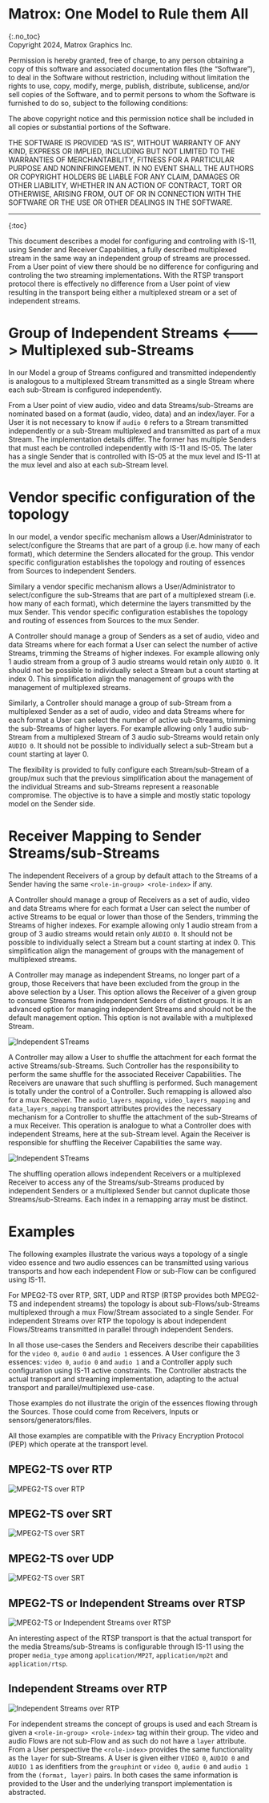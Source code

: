 # Matrox: One Model to Rule them All
{:.no_toc}  
Copyright 2024, Matrox Graphics Inc.

Permission is hereby granted, free of charge, to any person obtaining a copy of this software and associated documentation files (the “Software”), to deal in the Software without restriction, including without limitation the rights to use, copy, modify, merge, publish, distribute, sublicense, and/or sell copies of the Software, and to permit persons to whom the Software is furnished to do so, subject to the following conditions:

The above copyright notice and this permission notice shall be included in all copies or substantial portions of the Software.

THE SOFTWARE IS PROVIDED “AS IS”, WITHOUT WARRANTY OF ANY KIND, EXPRESS OR IMPLIED, INCLUDING BUT NOT LIMITED TO THE WARRANTIES OF MERCHANTABILITY, FITNESS FOR A PARTICULAR PURPOSE AND NONINFRINGEMENT. IN NO EVENT SHALL THE AUTHORS OR COPYRIGHT HOLDERS BE LIABLE FOR ANY CLAIM, DAMAGES OR OTHER LIABILITY, WHETHER IN AN ACTION OF CONTRACT, TORT OR OTHERWISE, ARISING FROM, OUT OF OR IN CONNECTION WITH THE SOFTWARE OR THE USE OR OTHER DEALINGS IN THE SOFTWARE.
  
---
{:toc}

This document describes a model for configuring and controling with IS-11, using Sender and Receiver Capabilities, a fully described multiplexed stream in the same way an independent group of streams are processed. From a User point of view there should be no difference for configuring and controling the two streaming implementations. With the RTSP transport protocol there is effectively no difference from a User point of view resulting in the transport being either a multiplexed stream or a set of independent streams.

# Group of Independent Streams <---> Multiplexed sub-Streams

In our Model a group of Streams configured and transmitted independently is analogous to a multiplexed Stream transmitted as a single Stream where each sub-Stream is configured independently.

From a User point of view audio, video and data Streams/sub-Streams are nominated based on a format (audio, video, data) and an index/layer. For a User it is not necessary to know if `audio 0` refers to a Stream transmitted independently or a sub-Stream multiplexed and transmitted as part of a mux Stream. The implementation details differ. The former has multiple Senders that must each be controlled independently with IS-11 and IS-05. The later has a single Sender that is controlled with IS-05 at the mux level and IS-11 at the mux level and also at each sub-Stream level.

# Vendor specific configuration of the topology

In our model, a vendor specific mechanism allows a User/Administrator to select/configure the Streams that are part of a group (i.e. how many of each format), which determine the Senders allocated for the group. This vendor specific configuration establishes the topology and routing of essences from Sources to independent Senders.

Similary a vendor specific mechanism allows a User/Administrator to select/configure the sub-Streams that are part of a multiplexed stream (i.e. how many of each format), which determine the layers transmitted by the mux Sender. This vendor specific configuration establishes the topology and routing of essences from Sources to the mux Sender.

A Controller should manage a group of Senders as a set of audio, video and data Streams where for each format a User can select the number of active Streams, trimming the Streams of higher indexes. For example allowing only 1 audio stream from a group of 3 audio streams would retain only `AUDIO 0`. It should not be possible to individually select a Stream but a count starting at index 0. This simplification align the management of groups with the management of multiplexed streams.

Similarly, a Controller should manage a group of sub-Stream from a multiplexed Sender as a set of audio, video and data Streams where for each format a User can select the number of active sub-Streams, trimming the sub-Streams of higher layers. For example allowing only 1 audio sub-Stream from a multiplexed Stream of 3 audio sub-Streams would retain only `AUDIO 0`. It should not be possible to individually select a sub-Stream but a count starting at layer 0.

The flexibility is provided to fully configure each Stream/sub-Stream of a group/mux such that the previous simplification about the management of the individual Streams and sub-Streams represent a reasonable compromise. The objective is to have a simple and mostly static topology model on the Sender side.

# Receiver Mapping to Sender Streams/sub-Streams

The independent Receivers of a group by default attach to the Streams of a Sender having the same `<role-in-group> <role-index>` if any.

A Controller should manage a group of Receivers as a set of audio, video and data Streams where for each format a User can select the number of active Streams to be equal or lower than those of the Senders, trimming the Streams of higher indexes. For example allowing only 1 audio stream from a group of 3 audio streams would retain only `AUDIO 0`. It should not be possible to individually select a Stream but a count starting at index 0. This simplification align the management of groups with the management of multiplexed streams.

A Controller may manage as independent Streams, no longer part of a group, those Receivers that have been excluded from the group in the above selection by a User. This option allows the Receiver of a given group to consume Streams from independent Senders of distinct groups. It is an advanced option for managing independent Streams and should not be the default management option. This option is not available with a multiplexed Stream.

![Independent STreams](images/Diapositive7.PNG)

A Controller may allow a User to shuffle the attachment for each format the active Streams/sub-Streams. Such Controller has the responsibility to perform the same shuffle for the associated Receiver Capabilities. The Receivers are unaware that such shuffling is performed. Such management is totally under the control of a Controller. Such remapping is allowed also for a mux Receiver. The `audio_layers_mapping`, `video_layers_mapping` and `data_layers_mapping` transport attributes provides the necessary mechanism for a Controller to shuffle the attachment of the sub-Streams of a mux Receiver. This operation is analogue to what a Controller does with independent Streams, here at the sub-Stream level. Again the Receiver is responsible for shuffling the Receiver Capabilities the same way.

![Independent STreams](images/Diapositive8.PNG)

The shuffling operation allows independent Receivers or a multiplexed Receiver to access any of the Streams/sub-Streams produced by independent Senders or a multiplexed Sender but cannot duplicate those Streams/sub-Streams. Each index in a remapping array must be distinct.

# Examples

The following examples illustrate the various ways a topology of a single video essence and two audio essences can be transmitted using various transports and how each independent Flow or sub-Flow can be configured using IS-11.

For MPEG2-TS over RTP, SRT, UDP and RTSP (RTSP provides both MPEG2-TS and independent streams) the topology is about sub-Flows/sub-Streams multiplexed through a mux Flow/Stream associated to a single Sender. For independent Streams over RTP the topology is about independent Flows/Streams transmitted in parallel through independent Senders.

In all those use-cases the Senders and Receivers describe their capabilities for the `video 0`, `audio 0` and `audio 1` essences. A User configure the 3 essences: `video 0`, `audio 0` and `audio 1` and a Controller apply such configuration using IS-11 active constraints. The Controller abstracts the actual transport and streaming implementation, adapting to the actual transport and parallel/multiplexed use-case.

Those examples do not illustrate the origin of the essences flowing through the Sources. Those could come from Receivers, Inputs or sensors/generators/files.

All those examples are compatible with the Privacy Encryption Protocol (PEP) which operate at the transport level.

## MPEG2-TS over RTP
![MPEG2-TS over RTP](images/Diapositive2.PNG)

## MPEG2-TS over SRT
![MPEG2-TS over SRT](images/Diapositive3.PNG)

## MPEG2-TS over UDP
![MPEG2-TS over SRT](images/Diapositive4.PNG)

## MPEG2-TS or Independent Streams over RTSP
![ MPEG2-TS or Independent Streams over RTSP](images/Diapositive5.PNG)

An interesting aspect of the RTSP transport is that the actual transport for the media Streams/sub-Streams is configurable through IS-11 using the proper `media_type` among `application/MP2T`, `application/mp2t` and `application/rtsp`.

## Independent Streams over RTP
![Independent Streams over RTP](images/Diapositive6.PNG)

For independent streams the concept of groups is used and each Stream is given a `<role-in-group> <role-index>` tag within their group. The video and audio Flows are not sub-Flow and as such do not have a `layer` attribute. From a User perspective the `<role-index>` provides the same functionality as the `layer` for sub-Streams. A User is given either `VIDEO 0`, `AUDIO 0` and `AUDIO 1` as idenfitiers from the `grouphint` or `video 0`, `audio 0` and `audio 1` from the `(format, layer)` pairs. In both cases the same information is provided to the User and the underlying transport implementation is abstracted.
